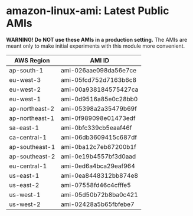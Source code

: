 # amazon-linux-ami: Latest Public AMIs

**WARNING! Do NOT use these AMIs in a production setting.** The AMIs are meant only to make initial experiments with this module more convenient.

| AWS Region | AMI ID |
| ---------- | ------ |
| ap-south-1 | ami-026aae098da56e7ce |
| eu-west-3 | ami-05fcd752d7163b6c8 |
| eu-west-2 | ami-00a938184575427ca |
| eu-west-1 | ami-0d9516a85e0c28bb0 |
| ap-northeast-2 | ami-05398a2a35479b69f |
| ap-northeast-1 | ami-0f989098e01473edf |
| sa-east-1 | ami-0bfc339cb5eaaf46f |
| ca-central-1 | ami-06db3609415c687df |
| ap-southeast-1 | ami-0ba12c7eb87200b1f |
| ap-southeast-2 | ami-0e19b4557bf3d0aad |
| eu-central-1 | ami-0ed6a4bca29eaf964 |
| us-east-1 | ami-0ea8448312bb874e8 |
| us-east-2 | ami-07558fd46c4cfffe5 |
| us-west-1 | ami-05d50b72b8ba0c421 |
| us-west-2 | ami-02428a5b65fbfebe7 |
